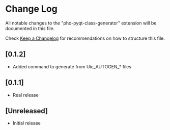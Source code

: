 # Change Log

All notable changes to the "pho-pyqt-class-generator" extension will be documented in this file.

Check [Keep a Changelog](http://keepachangelog.com/) for recommendations on how to structure this file.

## [0.1.2]
- Added command to generate from Uic_AUTOGEN_* files

## [0.1.1]
- Real release

## [Unreleased]

- Initial release